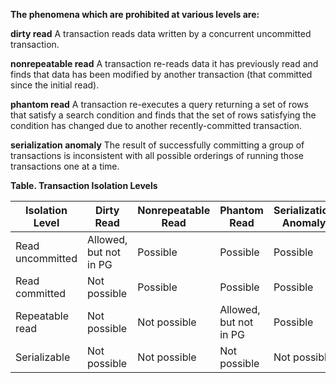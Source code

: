 **The phenomena which are prohibited at various levels are:**

**dirty read** A transaction reads data written by a concurrent uncommitted transaction.

**nonrepeatable read** A transaction re-reads data it has previously read and finds that data has been modified by another transaction (that committed since the initial read).

**phantom read** A transaction re-executes a query returning a set of rows that satisfy a search condition and finds that the set of rows satisfying the condition has changed due to another recently-committed transaction.

**serialization anomaly** The result of successfully committing a group of transactions is inconsistent with all possible orderings of running those transactions one at a time.


**Table. Transaction Isolation Levels**

|Isolation Level	|Dirty Read	|Nonrepeatable Read	|Phantom Read	|Serialization Anomaly|
|-------------------|-----------|-------------|----------|-----------|
|Read uncommitted	|Allowed, but not in PG	|Possible	|Possible	|Possible|
|Read committed	|Not possible	|Possible	|Possible	|Possible|
|Repeatable read	|Not possible	|Not possible	|Allowed, but not in PG	|Possible|
|Serializable	|Not possible	|Not possible	|Not possible	|Not possible|